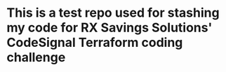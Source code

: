 # This is a test repo used for stashing my code for RX Savings Solutions' CodeSignal Terraform coding challenge